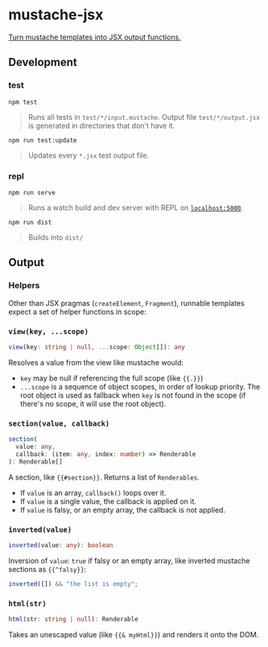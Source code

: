 # mustache-jsx

[Turn mustache templates into JSX output functions.](https://mustache-jsx.netlify.app/)

## Development

### test

```console
npm test
```

> Runs all tests in `test/*/input.mustache`. Output file `test/*/output.jsx` is generated in directories that don't have it.

```console
npm run test:update
```

> Updates every `*.jsx` test output file.

### repl

```console
npm run serve
```

> Runs a watch build and dev server with REPL on [`localhost:5000`](http://localhost:5000).

```console
npm run dist
```

> Builds into `dist/`

## Output

### Helpers

Other than JSX pragmas (`createElement`, `Fragment`), runnable templates expect a set of helper functions in scope:

### `view(key, ...scope)`

```ts
view(key: string | null, ...scope: Object[]): any
```

Resolves a value from the view like mustache would:

- `key` may be null if referencing the full scope (like `{{.}}`)
- `...scope` is a sequence of object scopes, in order of lookup priority. The root object is used as fallback when `key` is not found in the scope (if there's no scope, it will use the root object).

### `section(value, callback)`

```ts
section(
  value: any,
  callback: (item: any, index: number) => Renderable
): Renderable[]
```

A section, like `{{#section}}`. Returns a list of `Renderables`.

- If `value` is an array, `callback()` loops over it.
- If `value` is a single value, the callback is applied on it.
- If `value` is falsy, or an empty array, the callback is not applied.

### `inverted(value)`

```ts
inverted(value: any): boolean
```

Inversion of `value`: `true` if falsy or an empty array, like inverted mustache sections as `{{^falsy}}`:

```jsx
inverted([]) && "the list is empty";
```

### `html(str)`

```ts
html(str: string | null): Renderable
```

Takes an unescaped value (like `{{& myHtml}}`) and renders it onto the DOM.
